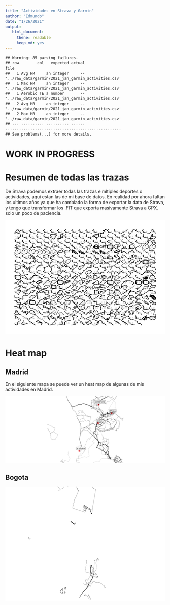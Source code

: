 ```yaml
---
title: "Actividades en Strava y Garmin"
author: "Edmundo"
date: "1/26/2021"
output:
   html_document:
     thene: readable
     keep_md: yes
---
```









```
## Warning: 85 parsing failures.
## row        col   expected actual                                                file
##   1 Avg HR     an integer     -- '../raw_data/garmin/2021_jan_garmin_activities.csv'
##   1 Max HR     an integer     -- '../raw_data/garmin/2021_jan_garmin_activities.csv'
##   1 Aerobic TE a number       -- '../raw_data/garmin/2021_jan_garmin_activities.csv'
##   2 Avg HR     an integer     -- '../raw_data/garmin/2021_jan_garmin_activities.csv'
##   2 Max HR     an integer     -- '../raw_data/garmin/2021_jan_garmin_activities.csv'
## ... .......... .......... ...... ...................................................
## See problems(...) for more details.
```

# WORK IN PROGRESS


# Resumen de todas las trazas

De Strava podemos extraer todas las trazas e mltiples deportes o actividades, aqui estan las de mi base de datos. En realidad por ahora faltan los ultimos años ya que ha cambiado la forma de exportar la data de Strava, y tengo que transformar los .FIT que exporta masivamente Strava a GPX. solo un poco de paciencia.


![](ed_strava_plots_files/figure-html/unnamed-chunk-3-1.png)<!-- -->












# Heat map

## Madrid

En el siguiente mapa se puede ver un heat map de algunas de mis actividades en Madrid.  



 
![](ed_strava_plots_files/figure-html/unnamed-chunk-8-1.png)<!-- -->
  
  
  
  
## Bogota

![](ed_strava_plots_files/figure-html/unnamed-chunk-9-1.png)<!-- -->

  
  
